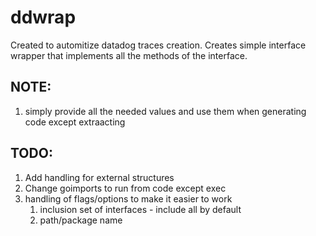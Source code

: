 # ddwrap

Created to automitize datadog traces creation. 
Creates simple interface wrapper that implements all the methods of the interface.

## NOTE:
1. simply provide all the needed values and use them when generating code except extraacting
## TODO:
1. Add handling for external structures
2. Change goimports to run from code except exec 
3. handling of flags/options to make it easier to  work
   1. inclusion set of interfaces - include all by default
   2. path/package name
   